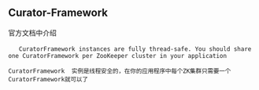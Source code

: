 ## Curator-Framework

官方文档中介绍

​	`	CuratorFramework instances are fully thread-safe. You should share one CuratorFramework per ZooKeeper cluster in your application`

​	`CuratorFramework  实例是线程安全的，在你的应用程序中每个ZK集群只需要一个CuratorFramework就可以了`

